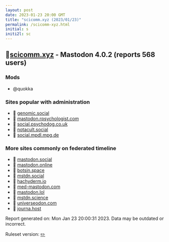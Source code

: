 ```yaml
---
layout: post
date: 2023-01-23 20:00 GMT
title: "scicomm.xyz (2023/01/23)"
permalink: /scicomm-xyz.html
initial: s
initi2l: sc
---
```


## 🐘[scicomm.xyz](https://scicomm.xyz) - Mastodon 4.0.2 (reports 568 users)

### Mods
 * @quokka

### Sites popular with administration

* 🐘 [genomic.social](/genomic-social.html)
* 🐘 [mastodon.rpsychologist.com](/mastodon-rpsychologist-com.html)
* 🐘 [social.psychodog.co.uk](/social-psychodog-co-uk.html)
* 🐘 [notacult.social](/notacult-social.html)
* 🐘 [social.mpdl.mpg.de](/social-mpdl-mpg-de.html)

### More sites commonly on federated timeline

* 🐘 [mastodon.social](/mastodon-social.html)
* 🐘 [mastodon.online](/mastodon-online.html)
* 🐘 [botsin.space](/botsin-space.html)
* 🐘 [mstdn.social](/mstdn-social.html)
* 🐘 [hachyderm.io](/hachyderm-io.html)
* 🐘 [med-mastodon.com](/med-mastodon-com.html)
* 🐘 [mastodon.lol](/mastodon-lol.html)
* 🐘 [mstdn.science](/mstdn-science.html)
* 🐘 [universeodon.com](/universeodon-com.html)
* 🐘 [journa.host](/journa-host.html)

Report generated on: Mon Jan 23 20:00:31 2023. Data may be outdated or incorrect.

Ruleset version: [✏️](/version-pencil)
